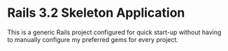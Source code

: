 Rails 3.2 Skeleton Application
==============================

This is a generic Rails project configured for quick start-up without having to
manually configure my preferred gems for every project.
